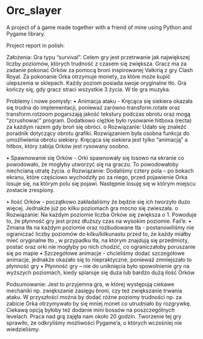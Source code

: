 # Orc_slayer
A project of a game made together with a friend of mine using Python and Pygame library.

Project report in polish:

Założenia:
Gra typu “survival”. Celem gry jest przetrwanie jak największej liczby poziomów, których trudność z czasem się zwiększa. Gracz ma za zadanie pokonać Orków za pomocą broni inspirowanej Valkirią z gry Clash Royal. Za pokonanie Orka otrzymuje monety, za które może kupić ulepszenia w sklepach. Każdy poziom posiada swoje oryginalne tło. Gra kończy się, gdy gracz straci wszystkie 3 życia. W tle gra muzyka.

Problemy i nowe pomysły:
•	Animacja ataku - Kręcąca się siekiera okazała się trudna do implementacji, ponieważ zarówno transform.rotate oraz transform.rotzoom pogarszają jakość tekstury podczas obrotu oraz mogą “zcrushować” program. Dodatkowo ciężkie było rysowanie hitboxa (recta) za każdym razem gdy broń się obróci.
o	Rozwiązanie: Udało się znaleźć poradnik dotyczący obrotu grafiki. Rozwiązaniem była osobna funkcja do umożliwienia obrotu siekiery. Kręcąca się siekiera jest tylko “animacją” a hitbox, który zabija Orków jest rysowany osobno.

•	Spawnowanie się Orków - Orki spawnowały się losowo na ekranie co powodowało, że mogłyby utworzyć się na graczu. To powodowałoby niechcianą utratę życia.
o	Rozwiązanie: Dodaliśmy cztery pola – po bokach ekranu, które częściowo wychodziły po za niego, przed pojawienie Orka losuje się, na którym polu się pojawi. Następnie losuję się w którym miejscu zostacie zrespiony.

•	Ilość Orków - początkowo zakładaliśmy że będzie się ich tworzyło dużo więcej. Jednakże już po kilku poziomach gra mocno się zwieszała.
o	Rozwiązanie: Na każdym poziomie liczba Orków się zwiększa o 1. Powoduje to, że płynność gry jest przez dłuższy czas na wysokim poziomie. 
Fail’e:
•	Zmiana tła na każdym poziomie oraz rozbudowane tła - postanowiliśmy nie ograniczać liczby poziomów do kilku/kilkunastu przed to, że każdy miałby mieć oryginalne tło , w przypadku tła, na którym znajdują się przedmioty, postać oraz orki nie mogłyby po nich chodzić, co ograniczałoby poruszanie się po mapie
•	Szczegółowe animacje - chcieliśmy dodać szczegółowe animacje, jednakże okazało się to niepraktyczne, ponieważ zmniejszało to płynność gry
•	Płynność gry – nie do uniknięcia było spowolnienie gry na wyższych poziomach, kiedy splanuje się duża lub bardzo dużą ilość Orków

Podsumowanie:
Jest to przyjemna gra, w której występują ciekawe mechaniki np. zwiększanie zasięgu broni, czy też zwiększanie trwania ataku. W przyszłości można by dodać różne poziomy trudności np. za zabicie Orka otrzymywało by się mniej monet co utrudniało by rozgrywkę. Ciekawą opcją byłoby też dodanie mini bossów na poszczególnych levelach. Praca nad grą zajęła nam około 20 godzin. Tworzenie tej gry sprawiło, że odkryliśmy możliwości Pygame’a, o których wcześniej nie wiedzieliśmy.

